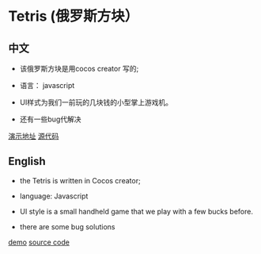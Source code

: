 # Tetris (俄罗斯方块）

## 中文

* 该俄罗斯方块是用cocos creator 写的; 
* 语言： javascript

* UI样式为我们一前玩的几块钱的小型掌上游戏机。

*  还有一些bug代解决
	
[演示地址](http://eveaos.com/demo/Tetris/index.html) 
[源代码](https://github.com/Shen9ke/Tetris)

## English

* the Tetris is written in Cocos creator;
* language: Javascript

* UI style is a small handheld game that we play with a few bucks before.

* there are some bug solutions
  
[demo](http://eveaos.com/demo/Tetris/index.html) 
[source code](https://github.com/Shen9ke/Tetris)